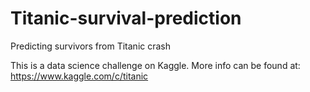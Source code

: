 # Titanic-survival-prediction
Predicting survivors from Titanic crash

This is a data science challenge on Kaggle. More info can be found at:
https://www.kaggle.com/c/titanic

